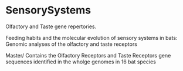 # SensorySystems
Olfactory and Taste gene repertories.

Feeding habits and the molecular evolution of sensory systems in bats: Genomic analyses of the olfactory and taste receptors

Master/ Contains the Olfactory Receptors and Taste Receptors gene sequences identified in the wholge genomes in 16 bat species
